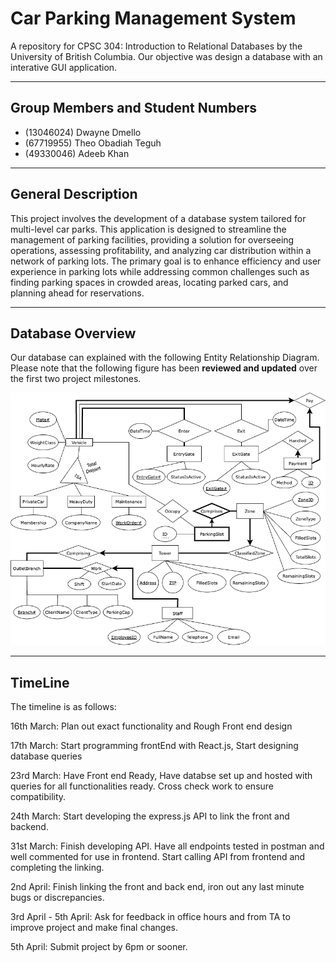# Car Parking Management System

A repository for CPSC 304: Introduction to Relational Databases by the University of British Columbia. Our objective was design a database with an interative GUI application.

---

## Group Members and Student Numbers

- (13046024) Dwayne Dmello
- (67719955) Theo Obadiah Teguh
- (49330046) Adeeb Khan

---

## General Description

This project involves the development of a database system tailored for multi-level car parks. This application is designed to streamline the management of parking facilities, providing a solution for overseeing operations, assessing profitability, and analyzing car distribution within a network of parking lots. The primary goal is to enhance efficiency and user experience in parking lots while addressing common challenges such as finding parking spaces in crowded areas, locating parked cars, and planning ahead for reservations.

---

## Database Overview

Our database can explained with the following Entity Relationship Diagram. Please note that the following figure has been **reviewed and updated** over the first two project milestones.

![Project_ERD](./Figures/ERD.drawio.png)

---

## TimeLine

The timeline is as follows:

16th March: Plan out exact functionality and Rough Front end design

17th March: Start programming frontEnd with React.js, Start designing database queries

23rd March: Have Front end Ready, Have databse set up and hosted with queries for all functionalities ready. Cross check work to ensure compatibility.

24th March: Start developing the express.js API to link the front and backend.

31st March: Finish developing API. Have all endpoints tested in postman and well commented for use in frontend. Start calling API from frontend and completing the linking.

2nd April: Finish linking the front and back end, iron out any last minute bugs or discrepancies.

3rd April - 5th April: Ask for feedback in office hours and from TA to improve project and make final changes.

5th April: Submit project by 6pm or sooner.
